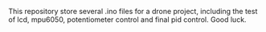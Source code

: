 This repository store several .ino files for a drone project, including the test of lcd, mpu6050, potentiometer control and final pid control. Good luck.